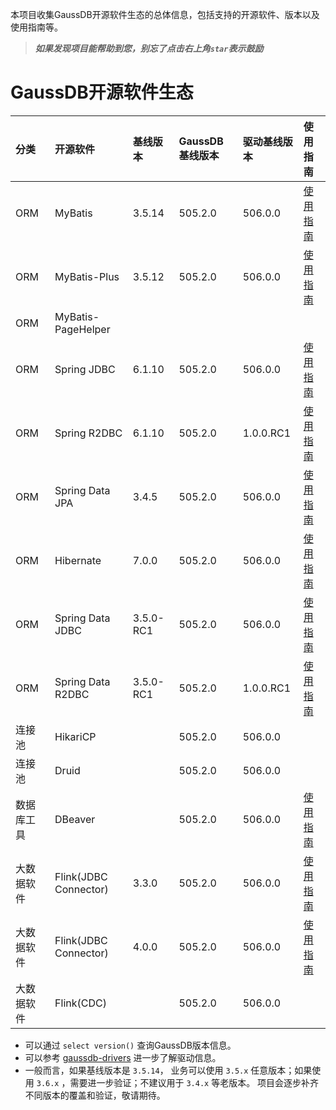 本项目收集GaussDB开源软件生态的总体信息，包括支持的开源软件、版本以及使用指南等。

> ***如果发现项目能帮助到您，别忘了点击右上角`star`表示鼓励***

# GaussDB开源软件生态

| 分类    | 开源软件                  | 基线版本      | GaussDB基线版本  | 驱动基线版本  |  使用指南 |
|:------|:----------------------|:----------| :------------ | :------------ | :------------ |
| ORM   | MyBatis               | 3.5.14    |  505.2.0  | 506.0.0  | [使用指南](./MyBatis/3.5.x/README.md)  |
| ORM   | MyBatis-Plus          | 3.5.12    |  505.2.0  | 506.0.0  | [使用指南](./MyBatis-Plus/3.5.x/README.md)  |
| ORM   | MyBatis-PageHelper    |           |  |  | |
| ORM   | Spring JDBC           | 6.1.10    |  505.2.0  | 506.0.0  |[使用指南](./SpringJDBC/6.1.x/README.md) |
| ORM   | Spring R2DBC          | 6.1.10    |  505.2.0  | 1.0.0.RC1  |[使用指南](./SpringR2DBC/6.1.x/README.md) |
| ORM   | Spring Data JPA       |  3.4.5    |  505.2.0  | 506.0.0  |[使用指南](./SpringDataJPA/3.4.x/README.md) |
| ORM   | Hibernate             |  7.0.0         |  505.2.0  | 506.0.0  |[使用指南](./Hibernate/7.0.x/README.md)   |
| ORM   | Spring Data JDBC      | 3.5.0-RC1 |  505.2.0  | 506.0.0  | [使用指南](./SpringDataJDBC/3.5.x/README.md)  |
| ORM   | Spring Data R2DBC     | 3.5.0-RC1 |  505.2.0  | 1.0.0.RC1  | [使用指南](./SpringDataR2DBC/3.5.x/README.md) |
| 连接池   | HikariCP              |           | 505.2.0  | 506.0.0  |   |
| 连接池   | Druid                 |           | 505.2.0  | 506.0.0  |   |
| 数据库工具 | DBeaver               |           | 505.2.0  | 506.0.0 | [使用指南](./DBeaver/25.0.x/README.md)  |
| 大数据软件 | Flink(JDBC Connector) | 3.3.0     | 505.2.0  | 506.0.0 | [使用指南](FlinkConnectorJDBC/3.3.x/README.md)  |
| 大数据软件 | Flink(JDBC Connector) | 4.0.0     | 505.2.0  | 506.0.0 | [使用指南](FlinkConnectorJDBC/4.0.x/README.md)  |
| 大数据软件 | Flink(CDC)            |           | 505.2.0  | 506.0.0 |   |


* 可以通过 `select version()` 查询GaussDB版本信息。
* 可以参考 [gaussdb-drivers](https://github.com/HuaweiCloudDeveloper/gaussdb-drivers) 进一步了解驱动信息。
* 一般而言，如果基线版本是 `3.5.14`， 业务可以使用 `3.5.x` 任意版本；如果使用 `3.6.x` ，需要进一步验证；不建议用于 `3.4.x` 等老版本。 项目会逐步补齐不同版本的覆盖和验证，敬请期待。

